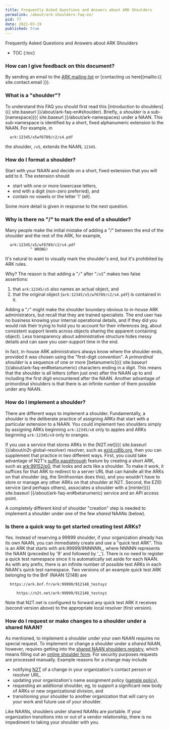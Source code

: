 ```yaml
---
title: Frequently Asked Questions and Answers about ARK Shoulders
permalink: /about/ark-shoulders-faq-en/
pid: 77
date: 2021-03-19
published: true
---
```


Frequently Asked Questions and Answers about ARK Shoulders

<!--more-->

* TOC
{:toc}

### **How can I give feedback on this document?**

By sending an email to the [ARK mailing list](https://groups.google.com/forum/#!forum/arks-forum) or [contacting us here](mailto:{{ site.contact.email }}).

### **What is a "shoulder"?**

To understand this FAQ you should first read this [introduction to shoulders]({{ site.baseurl }}/about/ark-faq-en#shoulder). Briefly, a *shoulder* is a sub-[namespace]({{ site.baseurl }}/about/ark-namespaces) under a NAAN. This sub-namespace is identified by a short, fixed  alphanumeric extension to the NAAN. For example, in

      ark:12345/x5wf6789/c2/s4.pdf

the shoulder, `/x5`, extends the NAAN, `12345`.

### **How do I format a shoulder?**

Start with your NAAN and decide on a short, fixed extension that you will add to it. The extension should

* start with one or more lowercase letters,
* end with a digit (non-zero preferred), and
* contain no vowels or the letter 'l' (ell).

Some more detail is given in response to the next question.

### **Why is there no "/" to mark the end of a shoulder?**

Many people make the initial mistake of adding a "/" between the end of the shoulder and the rest of the ARK, for example,

      ark:12345/x5/wf6789/c2/s4.pdf
               ^ WRONG!

It's natural to want to visually mark the shoulder's end, but it's prohibited by ARK rules.

Why? The reason is that adding a "`/`" after "`/x5`" makes two false assertions:

1. that `ark:12345/x5` also names an actual object, and
2. that the original object (`ark:12345/x5/wf6789/c2/s4.pdf`) is contained in it.

Adding a "`/`" might make the shoulder boundary obvious to in-house ARK administrators, but recall that they are trained specialists. The end user has no business knowing your internal operational details, and if they did you would risk their trying to hold you to account for their inferences (eg, about consistent support levels across objects sharing the apparent containing object). Less transparency about administrative structure hides messy details and can save you user-support time in the end.

In fact, in-house ARK administrators always know where the shoulder ends, provided it was chosen using the "first-digit convention". A *primordinal shoulder* is a sequence of one or more [betanumeric]({{ site.baseurl }}/about/ark-faq-en#betanumeric) characters ending in a digit. This means that the shoulder is all letters (often just one) after the NAAN up to and including the first digit encountered after the NAAN. Another advantage of primordinal shoulders is that there is an infinite number of them possible under any NAAN.

### **How do I implement a shoulder?**

There are different ways to implement a shoulder. Fundamentally, a shoulder is the deliberate practice of assigning ARKs that start with a particular extension to a NAAN. You could implement two shoulders simply by assigning ARKs beginning `ark:12345/x8` only to apples and ARKs beginning `ark:12345/x9` only to oranges.

If you use a service that stores ARKs in the [N2T.net]({{ site.baseurl }}/about/n2t-global-resolver) resolver, such as [ezid.cdlib.org](https://ezid.cdlib.org/), then you can supplement that practice in two different ways. First, you could take advantage of N2T's [suffix passthrough](https://ezid.cdlib.org/learn/suffix_passthrough) feature by creating a short ARK, such as [ark:99152/p0](https://n2t.net/ark:99152/p0), that looks and acts like a shoulder. To make it work, it suffices for that ARK to redirect to a server URL that can handle all the ARKs on that shoulder (eg, the Smithsonian does this), and you wouldn't have to store or manage any other ARKs on that shoulder at N2T. Second, the EZID service (and perhaps others), associates a shoulder with a [minter]({{ site.baseurl }}/about/ark-faq-en#betanumeric) service and an API access point.

A completely different kind of shoulder "creation" step is needed to implement a shoulder under one of the few *shared* NAANs (below).

### **Is there a quick way to get started creating test ARKs?**

Yes. Instead of reserving a 99999 shoulder, if your organization already has its own NAAN, you can immediately create and use a "quick test ARK". This is an ARK that starts with ark:99999/9NNNNN\_, where NNNNN represents the NAAN (preceded by '9' and followed by '\_'). There is no need to register a quick test namespace since it is automatically set aside for each NAAN. As with any prefix, there is an infinite number of possible test ARKs in each NAAN's quick test namespace. Two versions of an example quick test ARK belonging to the BnF (NAAN 12148\) are

      https://ark.bnf.fr/ark:99999/912148_testxyz

         https://n2t.net/ark:99999/912148_testxyz

Note that N2T.net is configured to forward any quick test ARK it receives (second version above) to the appropriate local resolver (first version).

### **How do I request or make changes to a shoulder under a shared NAAN?**

As mentioned, to implement a shoulder under your *own* NAAN requires no special request. To implement or change a shoulder under a *shared* NAAN, however, requires getting into the [shared NAAN shoulders registry](https://n2t.net/e/pub/shoulder_registry.txt), which means filling out an [online shoulder form](https://docs.google.com/forms/d/10J2VxsaeQG-IpkqZ6wpqAKqt8hYnMSf4bxdL8ktI-to). For security purposes requests are processed manually. Example reasons for a change may include

* notifying [N2T](https://n2t.net) of a change in your organization's contact person or resolver URL,
* updating your organization's name assignment policy ([sample policy](http://ark.bnf.fr/ark:12148/bpt6k2102478.policy)),
* requesting an additional shoulder, eg, to support a significant new body of ARKs or new organizational division, and
* transitioning your shoulder to another organization that will carry on your work and future use of your shoulder.

Like NAANs, shoulders under shared NAANs are portable. If your organization transitions into or out of a vendor relationship, there is no impediment to taking your shoulder with you.

